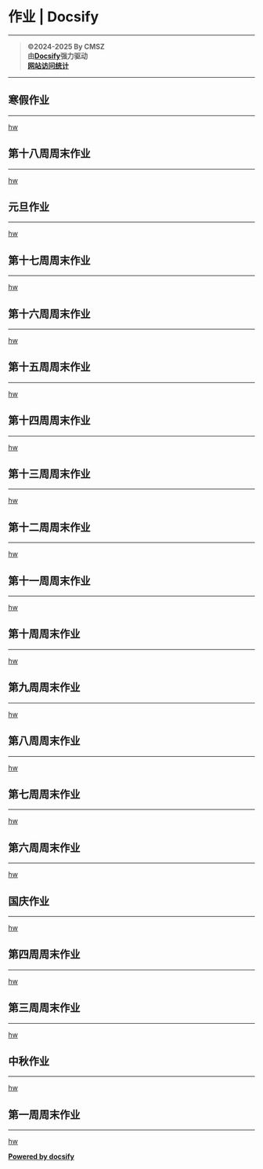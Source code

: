 ﻿<h1> 作业 | Docsify </h1>

---

> **©2024-2025 By CMSZ**  
> **由[Docsify](https://docsify.js.org/)强力驱动**  
> [**网站访问统计**](https://umami.acmsz.top/share/9PRtp5s5D0AqW9Hz/hw.acmsz.top)

---

## 寒假作业

---

[hw](../hw_G8S1/19.md ':include')

## 第十八周周末作业

---

[hw](../hw_G8S1/18.md ':include')

## 元旦作业

---

[hw](../hw_G8S1/new.md ':include')

## 第十七周周末作业

---

[hw](../hw_G8S1/17.md ':include')

## 第十六周周末作业

---

[hw](../hw_G8S1/16.md ':include')

## 第十五周周末作业

---

[hw](../hw_G8S1/15.md ':include')

## 第十四周周末作业

---

[hw](../hw_G8S1/14.md ':include')

## 第十三周周末作业

---

[hw](../hw_G8S1/13.md ':include')

## 第十二周周末作业

---

[hw](../hw_G8S1/12.md ':include')

## 第十一周周末作业

---

[hw](../hw_G8S1/11.md ':include')

## 第十周周末作业

---

[hw](../hw_G8S1/10.md ':include')

## 第九周周末作业

---

[hw](../hw_G8S1/9.md ':include')

## 第八周周末作业

---

[hw](../hw_G8S1/8.md ':include')

## 第七周周末作业

---

[hw](../hw_G8S1/7.md ':include')

## 第六周周末作业

---

[hw](../hw_G8S1/6.md ':include')

## 国庆作业

---

[hw](../hw_G8S1/5.md ':include')

## 第四周周末作业

---

[hw](../hw_G8S1/4.md ':include')

## 第三周周末作业

---

[hw](../hw_G8S1/3.md ':include')

## 中秋作业

---

[hw](../hw_G8S1/2.md ':include')

## 第一周周末作业

---

[hw](../hw_G8S1/1.md ':include')

[**Powered by docsify**](https://docsify.js.org)
